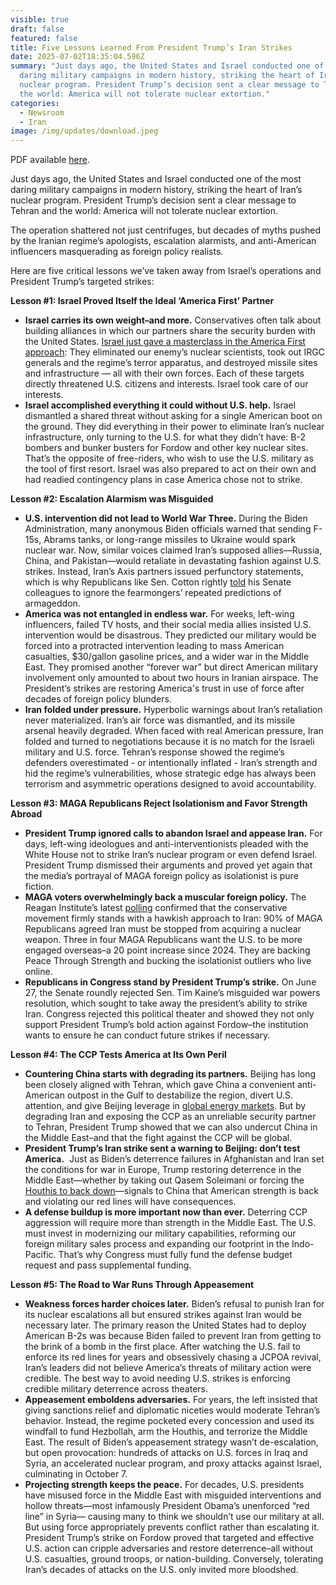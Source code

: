 ```yaml
---
visible: true
draft: false
featured: false
title: Five Lessons Learned From President Trump’s Iran Strikes
date: 2025-07-02T18:35:04.596Z
summary: "Just days ago, the United States and Israel conducted one of the most
  daring military campaigns in modern history, striking the heart of Iran’s
  nuclear program. President Trump’s decision sent a clear message to Tehran and
  the world: America will not tolerate nuclear extortion."
categories:
  - Newsroom
  - Iran
image: /img/updates/download.jpeg
---
```

PDF available [here](https://polaris-us.netlify.app/docs/five-lessons-learned-from-president-trump%E2%80%99s-iran-strikes.pdf).

Just days ago, the United States and Israel conducted one of the most daring military campaigns in modern history, striking the heart of Iran’s nuclear program. President Trump’s decision sent a clear message to Tehran and the world: America will not tolerate nuclear extortion.

The operation shattered not just centrifuges, but decades of myths pushed by the Iranian regime’s apologists, escalation alarmists, and anti-American influencers masquerading as foreign policy realists.

Here are five critical lessons we’ve taken away from Israel’s operations and President Trump’s targeted strikes: 

**Lesson #1: Israel Proved Itself the Ideal ‘America First’ Partner**

* **Israel carries its own weight–and more.** Conservatives often talk about building alliances in which our partners share the security burden with the United States. [Israel just gave a masterclass in the America First approach](https://freebeacon.com/culture/why-america-first-loves-israel/): They eliminated our enemy’s nuclear scientists, took out IRGC generals and the regime’s terror apparatus, and destroyed missile sites and infrastructure — all with their own forces. Each of these targets directly threatened U.S. citizens and interests. Israel took care of our interests. 
* **Israel accomplished everything it could without U.S. help.** Israel dismantled a shared threat without asking for a single American boot on the ground. They did everything in their power to eliminate Iran’s nuclear infrastructure, only turning to the U.S. for what they didn’t have: B-2 bombers and bunker busters for Fordow and other key nuclear sites. That’s the opposite of free-riders, who wish to use the U.S. military as the tool of first resort. Israel was also prepared to act on their own and had readied contingency plans in case America chose not to strike.

**Lesson #2: Escalation Alarmism was Misguided**

* **U.S. intervention did not lead to World War Three.** During the Biden Administration, many anonymous Biden officials warned that sending F-15s, Abrams tanks, or long-range missiles to Ukraine would spark nuclear war. Now, similar voices claimed Iran’s supposed allies—Russia, China, and Pakistan—would retaliate in devastating fashion against U.S. strikes. Instead, Iran’s Axis partners issued perfunctory statements, which is why Republicans like Sen. Cotton rightly [told](https://www.axios.com/2025/06/24/senate-republicans-iran-tucker-carlson) his Senate colleagues to ignore the fearmongers’ repeated predictions of armageddon.
* **America was not entangled in endless war.** For weeks, left-wing influencers, failed TV hosts, and their social media allies insisted U.S. intervention would be disastrous. They predicted our military would be forced into a protracted intervention leading to mass American casualties, $30/gallon gasoline prices, and a wider war in the Middle East. They promised another “forever war” but direct American military involvement only amounted to about two hours in Iranian airspace. The President’s strikes are restoring America's trust in use of force after decades of foreign policy blunders.
* **Iran folded under pressure.** Hyperbolic warnings about Iran’s retaliation never materialized. Iran’s air force was dismantled, and its missile arsenal heavily degraded. When faced with real American pressure, Iran folded and turned to negotiations because it is no match for the Israeli military and U.S. force. Tehran’s response showed the regime’s defenders overestimated - or intentionally inflated - Iran’s strength and hid the regime’s vulnerabilities, whose strategic edge has always been terrorism and asymmetric operations designed to avoid accountability.

**Lesson #3: MAGA Republicans Reject Isolationism and Favor Strength Abroad**

* **President Trump ignored calls to abandon Israel and appease Iran.** For days, left-wing ideologues and anti-interventionists pleaded with the White House not to strike Iran’s nuclear program or even defend Israel. President Trump dismissed their arguments and proved yet again that the media’s portrayal of MAGA foreign policy as isolationist is pure fiction.
* **MAGA voters overwhelmingly back a muscular foreign policy.** The Reagan Institute’s latest [polling](https://www.reaganfoundation.org/reagan-institute/centers/freedom-democracy/survey/2025-reagan-institute-summer-survey) confirmed that the conservative movement firmly stands with a hawkish approach to Iran: 90% of MAGA Republicans agreed Iran must be stopped from acquiring a nuclear weapon. Three in four MAGA Republicans want the U.S. to be more engaged overseas–a 20 point increase since 2024. They are backing Peace Through Strength and bucking the isolationist outliers who live online.
* **Republicans in Congress stand by President Trump’s strike.** On June 27, the Senate roundly rejected Sen. Tim Kaine’s misguided war powers resolution, which sought to take away the president’s ability to strike Iran. Congress rejected this political theater and showed they not only support President Trump’s bold action against Fordow–the institution wants to ensure he can conduct future strikes if necessary.

**Lesson #4: The CCP Tests America at Its Own Peril**

* **Countering China starts with degrading its partners.** Beijing has long been closely aligned with Tehran, which gave China a convenient anti-American outpost in the Gulf to destabilize the region, divert U.S. attention, and give Beijing leverage in [global energy markets](https://www.wsj.com/business/energy-oil/if-irans-oil-is-cut-off-china-will-pay-the-price-95b9c7e1?gaa_at=eafs&gaa_n=ASWzDAg7j4QPnrFI48CbKM2EbQ0_TP14zhIK0lPU5-AE13souOwBWHyzEFSPMwhjHjk%3D&gaa_ts=68643b08&gaa_sig=QJrQV2Ic-ElCQLVoIwON91-dD-ghmjiL7SpQvZXRE2s6Tx3ZJJ-vL0dpCCtCIqo7JfDC8QAP08nG7lxZ_-NCtg%3D%3D). But by degrading Iran and exposing the CCP as an unreliable security partner to Tehran, President Trump showed that we can also undercut China in the Middle East–and that the fight against the CCP will be global.
* **President Trump’s Iran strike sent a warning to Beijing: don’t test America.**  Just as Biden’s deterrence failures in Afghanistan and Iran set the conditions for war in Europe, Trump restoring deterrence in the Middle East—whether by taking out Qasem Soleimani or forcing the [Houthis to back down](https://polaris-us.org/updates/president-trump-is-making-the-houthis-weak-again/)—signals to China that American strength is back and violating our red lines will have consequences.
* **A defense buildup is more important now than ever.** Deterring CCP aggression will require more than strength in the Middle East. The U.S. must invest in modernizing our military capabilities, reforming our foreign military sales process and expanding our footprint in the Indo-Pacific. That’s why Congress must fully fund the defense budget request and pass supplemental funding.

**Lesson #5: The Road to War Runs Through Appeasement**

* **Weakness forces harder choices later.** Biden’s refusal to punish Iran for its nuclear escalations all but ensured strikes against Iran would be necessary later. The primary reason the United States had to deploy American B-2s was because Biden failed to prevent Iran from getting to the brink of a bomb in the first place. After watching the U.S. fail to enforce its red lines for years and obsessively chasing a JCPOA revival, Iran’s leaders did not believe America’s threats of military action were credible. The best way to avoid needing U.S. strikes is enforcing credible military deterrence across theaters.
* **Appeasement emboldens adversaries.** For years, the left insisted that giving sanctions relief and diplomatic niceties would moderate Tehran’s behavior. Instead, the regime pocketed every concession and used its windfall to fund Hezbollah, arm the Houthis, and terrorize the Middle East. The result of Biden’s appeasement strategy wasn’t de-escalation, but open provocation: hundreds of attacks on U.S. forces in Iraq and Syria, an accelerated nuclear program, and proxy attacks against Israel, culminating in October 7. 
* **Projecting strength keeps the peace.** For decades, U.S. presidents have misused force in the Middle East with misguided interventions and hollow threats—most infamously President Obama’s unenforced “red line” in Syria— causing many to think we shouldn’t use our military at all. But using force appropriately prevents conflict rather than escalating it. President Trump’s strike on Fordow proved that targeted and effective U.S. action can cripple adversaries and restore deterrence–all without U.S. casualties, ground troops, or nation-building. Conversely, tolerating Iran’s decades of attacks on the U.S. only invited more bloodshed.